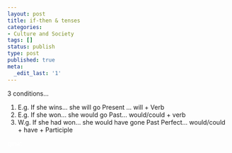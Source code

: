 ```yaml
---
layout: post
title: if-then & tenses
categories:
- Culture and Society
tags: []
status: publish
type: post
published: true
meta:
  _edit_last: '1'
---
```

3 conditions...
<ol>
	<li>E.g. If she wins... she will go
Present ... will + Verb</li>
	<li>E.g. If she won... she would go
Past... would/could + verb</li>
	<li>W.g. If she had won... she would have gone
Past Perfect... would/could + have + Participle<span style="color: #ffffff;">
</span></li>
</ol>
<div><span style="color: #ffffff;">gmat</span></div>
